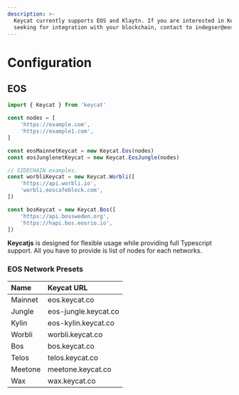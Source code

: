 ```yaml
---
description: >-
  Keycat currently supports EOS and Klaytn. If you are interested in Keycat and
  seeking for integration with your blockchain, contact to indegser@eosdaq.com
---
```


# Configuration

## EOS

```typescript
import { Keycat } from 'keycat'

const nodes = [
    'https://example.com',
    'https://example1.com',
]

const eosMainnetKeycat = new Keycat.Eos(nodes)
const eosJunglenetKeycat = new Keycat.EosJungle(nodes)

// SIDECHAIN examples.
const worbliKeycat = new Keycat.Worbli([
    'https://api.worbli.io',
    'worbli.eoscafeblock.com',
])

const bosKeycat = new Keycat.Bos([
    'https://api.bossweden.org',
    'https://hapi.bos.eosrio.io',
])
```

**Keycatjs** is designed for flexible usage while providing full Typescript support. All you have to provide is list of nodes for each networks.

### EOS Network Presets

| Name | Keycat URL |
| :--- | :--- |
| Mainnet | eos.keycat.co |
| Jungle | eos-jungle.keycat.co |
| Kylin | eos-kylin.keycat.co |
| Worbli | worbli.keycat.co |
| Bos | bos.keycat.co |
| Telos | telos.keycat.co |
| Meetone | meetone.keycat.co |
| Wax | wax.keycat.co |



